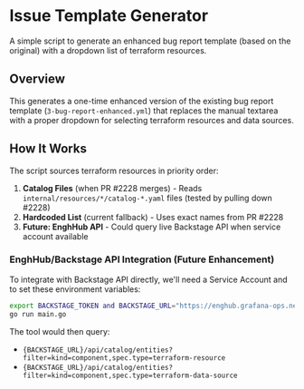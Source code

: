 # Issue Template Generator

A simple script to generate an enhanced bug report template (based on the original) with a dropdown list of terraform resources.

## Overview

This generates a one-time enhanced version of the existing bug report template (`3-bug-report-enhanced.yml`) that replaces the manual textarea with a proper dropdown for selecting terraform resources and data sources.

## How It Works

The script sources terraform resources in priority order:

1. **Catalog Files** (when PR #2228 merges) - Reads `internal/resources/*/catalog-*.yaml` files (tested by pulling down #2228)
2. **Hardcoded List** (current fallback) - Uses exact names from PR #2228
3. **Future: EnghHub API** - Could query live Backstage API when service account available

### EnghHub/Backstage API Integration (Future Enhancement)

To integrate with Backstage API directly, we'll need a Service Account and to set these environment variables:
```bash
export BACKSTAGE_TOKEN and BACKSTAGE_URL="https://enghub.grafana-ops.net"  # optional
go run main.go
```

The tool would then query:
- `{BACKSTAGE_URL}/api/catalog/entities?filter=kind=component,spec.type=terraform-resource`
- `{BACKSTAGE_URL}/api/catalog/entities?filter=kind=component,spec.type=terraform-data-source`
